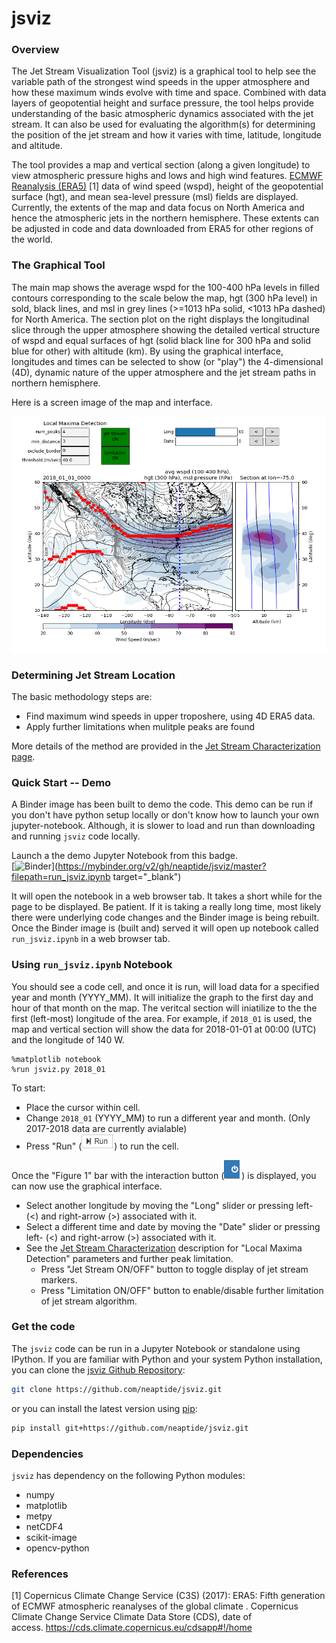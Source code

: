 # jsviz

### Overview
The Jet Stream Visualization Tool (jsviz) is a graphical tool to help see the variable path of the strongest wind speeds in the upper atmosphere and how these maximum winds evolve with time and space.  Combined with data layers of geopotential height and surface pressure, the tool helps provide understanding of the basic atmospheric dynamics associated with the jet stream.  It can also be used for evaluating the algorithm(s) for determining the position of the jet stream and how it varies with time, latitude, longitude and altitude. 

The tool provides a map and vertical section (along a given longitude) to view atmospheric pressure highs and lows and high wind features.  [ECMWF Reanalysis (ERA5)](https://confluence.ecmwf.int/display/CKB/What+is+ERA5) [1] data of wind speed (wspd), height of the geopotential surface (hgt), and mean sea-level pressure (msl) fields are displayed.  Currently, the extents of the map and data focus on North America and hence the atmospheric jets in the northern hemisphere.  These extents can be adjusted in code and data downloaded from ERA5 for other regions of the world.

### The Graphical Tool

The main map shows the average wspd for the 100-400 hPa levels in filled contours corresponding to the scale below the map, hgt (300 hPa level) in sold, black lines, and msl in grey lines (>=1013 hPa solid, <1013 hPa dashed) for North America. The section plot on the right displays the longitudinal slice through the upper atmosphere showing the detailed vertical structure of wspd and equal surfaces of hgt (solid black line for 300 hPa and solid blue for other) with altitude (km). By using the graphical interface, longitudes and times can be selected to show (or "play") the 4-dimensional (4D), dynamic nature of the upper atmosphere and the jet stream paths in northern hemisphere. 

Here is a screen image of the map and interface. 

![Image of jsviz window](https://github.com/neaptide/jsviz/blob/master/images/run_jsviz_ipynb.png)

### Determining Jet Stream Location

The basic methodology steps are:
- Find maximum wind speeds in upper troposhere, using 4D ERA5 data.
- Apply further limitations when mulitple peaks are found

More details of the method are provided in the [Jet Stream Characterization page](https://github.com/neaptide/jsviz/blob/master/jsalgo.md). 

### Quick Start -- Demo

A Binder image has been built to demo the code. This demo can be run if you don't have python setup locally or don't know how to launch your own jupyter-notebook.  Although, it is slower to load and run than downloading and running `jsviz` code locally. 

Launch a the demo Jupyter Notebook from this badge.  
[![Binder](https://mybinder.org/badge_logo.svg)](https://mybinder.org/v2/gh/neaptide/jsviz/master?filepath=run_jsviz.ipynb target="_blank")

It will open the notebook in a web browser tab. It takes a short while for the page to be displayed.  Be patient.  If it is taking a really long time, most likely there were underlying code changes and the Binder image is being rebuilt. Once the Binder image is (built and) served it will open up notebook called `run_jsviz.ipynb` in a web browser tab. 

### Using `run_jsviz.ipynb` Notebook

You should see a code cell, and once it is run, will load data for a specified year and month (YYYY_MM).  It will initialize the graph to the first day and hour of that month on the map.  The veritcal section will iniatilize to the the first (left-most) longitude of the area.  For example, if `2018_01` is used, the map and vertical section will show the data for 2018-01-01 at 00:00 (UTC) and the longitude of 140 W.

```
%matplotlib notebook
%run jsviz.py 2018_01
```

To start:
- Place the cursor within cell.
- Change `2018_01` (YYYY_MM) to run a different year and month. (Only 2017-2018 data are currently avialable)
- Press "Run" (![run button](https://github.com/neaptide/jsviz/blob/master/images/run_button.png)) to run the cell.  

Once the "Figure 1" bar with the interaction button (![interaction_button](https://github.com/neaptide/jsviz/blob/master/images/interaction_button.png)) is displayed, you can now use the graphical interface. 
- Select another longitude by moving the "Long" slider or pressing left- (<) and right-arrow (>) associated with it.  
- Select a different time and date by moving the "Date" slider or pressing left- (<) and right-arrow (>) associated with it.
- See the [Jet Stream Characterization](https://github.com/neaptide/jsviz/blob/master/jsalgo.md) description for "Local Maxima Detection" parameters and further peak limitation.
  - Press "Jet Stream ON/OFF" button to toggle display of jet stream markers.
  - Press "Limitation ON/OFF" button to enable/disable further limitation of jet stream algorithm.

### Get the code 

The `jsviz` code can be run in a Jupyter Notebook or standalone using IPython.  If you are familiar with Python and your system Python installation, you can clone the [jsviz Github Repository](https://github.com/neaptide/jsviz): 

```bash
git clone https://github.com/neaptide/jsviz.git
```

or you can install the latest version using [pip](http://pypi.python.org/pypi/pip):

```bash
pip install git+https://github.com/neaptide/jsviz.git
```

### Dependencies

`jsviz` has dependency on the following Python modules:

  - numpy
  - matplotlib
  - metpy
  - netCDF4
  - scikit-image
  - opencv-python


### References

[1] Copernicus Climate Change Service (C3S) (2017): ERA5: Fifth generation of ECMWF atmospheric reanalyses of the global climate . Copernicus Climate Change Service Climate Data Store (CDS), date of access. https://cds.climate.copernicus.eu/cdsapp#!/home
